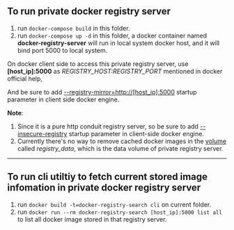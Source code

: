 To run private docker registry server
------

1. run `docker-compose build` in this folder.
2. run `docker-compose up -d` in this folder, a docker container named **docker-registry-server** will run in local system docker host, and it will bind port 5000 to local system.

On docker client side to access this private registry server, use **[host_ip]:5000** as *REGISTRY_HOST:REGISTRY_PORT* mentioned in docker official help,

And be sure to add [--registry-mirror=http://[host_ip]:5000](https://github.com/docker/distribution/blob/master/docs/mirror.md#configuring-the-docker-daemon) startup parameter in client side docker engine.

**Note**: 
1. Since it is a pure http conduit registry server, so be sure to add [--insecure-registry](https://docs.docker.com/registry/insecure/#deploying-a-plain-http-registry) startup parameter in client-side docker engine.
1. Currently there's no way to remove cached docker images in the [volume](https://docs.docker.com/engine/userguide/dockervolumes/#data-volumes) called *registry_data*, which is the data volume of private registry server.

<hr/>

To run cli utiltiy to fetch current stored image infomation in private docker registry server
------

1. run `docker build -t=docker-registry-search cli` on current folder.
2. run  `docker run --rm docker-registry-search [host_ip]:5000 list all` to list all docker image stored in that registry server.
